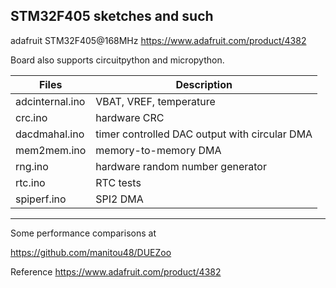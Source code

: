 ##  STM32F405 sketches and such 

adafruit STM32F405@168MHz https://www.adafruit.com/product/4382 

Board also supports circuitpython and micropython.

Files | Description
---|---
adcinternal.ino  |   VBAT, VREF, temperature 
crc.ino | hardware CRC
dacdmahal.ino | timer controlled DAC output with circular DMA
mem2mem.ino | memory-to-memory DMA
rng.ino | hardware random number generator
rtc.ino |  RTC tests
spiperf.ino | SPI2 DMA

--------
Some performance comparisons at

   https://github.com/manitou48/DUEZoo

Reference
  https://www.adafruit.com/product/4382 
